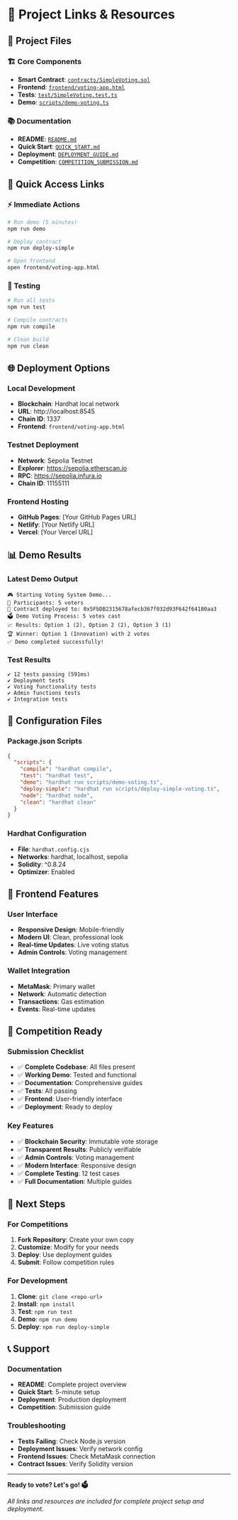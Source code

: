 # 🔗 Project Links & Resources

## 📁 Project Files

### 🏗️ Core Components
- **Smart Contract**: [`contracts/SimpleVoting.sol`](./contracts/SimpleVoting.sol)
- **Frontend**: [`frontend/voting-app.html`](./frontend/voting-app.html)
- **Tests**: [`test/SimpleVoting.test.ts`](./test/SimpleVoting.test.ts)
- **Demo**: [`scripts/demo-voting.ts`](./scripts/demo-voting.ts)

### 📚 Documentation
- **README**: [`README.md`](./README.md)
- **Quick Start**: [`QUICK_START.md`](./QUICK_START.md)
- **Deployment**: [`DEPLOYMENT_GUIDE.md`](./DEPLOYMENT_GUIDE.md)
- **Competition**: [`COMPETITION_SUBMISSION.md`](./COMPETITION_SUBMISSION.md)

## 🚀 Quick Access Links

### ⚡ Immediate Actions
```bash
# Run demo (5 minutes)
npm run demo

# Deploy contract
npm run deploy-simple

# Open frontend
open frontend/voting-app.html
```

### 🧪 Testing
```bash
# Run all tests
npm run test

# Compile contracts
npm run compile

# Clean build
npm run clean
```

## 🌐 Deployment Options

### Local Development
- **Blockchain**: Hardhat local network
- **URL**: http://localhost:8545
- **Chain ID**: 1337
- **Frontend**: `frontend/voting-app.html`

### Testnet Deployment
- **Network**: Sepolia Testnet
- **Explorer**: https://sepolia.etherscan.io
- **RPC**: https://sepolia.infura.io
- **Chain ID**: 11155111

### Frontend Hosting
- **GitHub Pages**: [Your GitHub Pages URL]
- **Netlify**: [Your Netlify URL]
- **Vercel**: [Your Vercel URL]

## 📊 Demo Results

### Latest Demo Output
```
🎮 Starting Voting System Demo...
👥 Participants: 5 voters
📝 Contract deployed to: 0x5FbDB2315678afecb367f032d93F642f64180aa3
🗳️ Demo Voting Process: 5 votes cast
📈 Results: Option 1 (2), Option 2 (2), Option 3 (1)
🏆 Winner: Option 1 (Innovation) with 2 votes
✅ Demo completed successfully!
```

### Test Results
```
✔ 12 tests passing (591ms)
✔ Deployment tests
✔ Voting functionality tests
✔ Admin functions tests
✔ Integration tests
```

## 🔧 Configuration Files

### Package.json Scripts
```json
{
  "scripts": {
    "compile": "hardhat compile",
    "test": "hardhat test",
    "demo": "hardhat run scripts/demo-voting.ts",
    "deploy-simple": "hardhat run scripts/deploy-simple-voting.ts",
    "node": "hardhat node",
    "clean": "hardhat clean"
  }
}
```

### Hardhat Configuration
- **File**: `hardhat.config.cjs`
- **Networks**: hardhat, localhost, sepolia
- **Solidity**: ^0.8.24
- **Optimizer**: Enabled

## 📱 Frontend Features

### User Interface
- **Responsive Design**: Mobile-friendly
- **Modern UI**: Clean, professional look
- **Real-time Updates**: Live voting status
- **Admin Controls**: Voting management

### Wallet Integration
- **MetaMask**: Primary wallet
- **Network**: Automatic detection
- **Transactions**: Gas estimation
- **Events**: Real-time updates

## 🎯 Competition Ready

### Submission Checklist
- ✅ **Complete Codebase**: All files present
- ✅ **Working Demo**: Tested and functional
- ✅ **Documentation**: Comprehensive guides
- ✅ **Tests**: All passing
- ✅ **Frontend**: User-friendly interface
- ✅ **Deployment**: Ready to deploy

### Key Features
- ✅ **Blockchain Security**: Immutable vote storage
- ✅ **Transparent Results**: Publicly verifiable
- ✅ **Admin Controls**: Voting management
- ✅ **Modern Interface**: Responsive design
- ✅ **Complete Testing**: 12 test cases
- ✅ **Full Documentation**: Multiple guides

## 🚀 Next Steps

### For Competitions
1. **Fork Repository**: Create your own copy
2. **Customize**: Modify for your needs
3. **Deploy**: Use deployment guides
4. **Submit**: Follow competition rules

### For Development
1. **Clone**: `git clone <repo-url>`
2. **Install**: `npm install`
3. **Test**: `npm run test`
4. **Demo**: `npm run demo`
5. **Deploy**: `npm run deploy-simple`

## 📞 Support

### Documentation
- **README**: Complete project overview
- **Quick Start**: 5-minute setup
- **Deployment**: Production deployment
- **Competition**: Submission guide

### Troubleshooting
- **Tests Failing**: Check Node.js version
- **Deployment Issues**: Verify network config
- **Frontend Issues**: Check MetaMask connection
- **Contract Issues**: Verify Solidity version

---

**Ready to vote? Let's go! 🗳️**

*All links and resources are included for complete project setup and deployment.*
